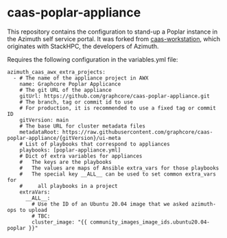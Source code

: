 # caas-poplar-appliance

This repository contains the configuration to stand-up a Poplar instance in the Azimuth self service portal. It was forked from [caas-workstation](https://github.com/stackhpc/caas-workstation.git), which originates with StackHPC, the developers of Azimuth.

Requires the following configuration in the variables.yml file:

```
azimuth_caas_awx_extra_projects:
  - # The name of the appliance project in AWX
    name: Graphcore Poplar Applicance
    # The git URL of the appliance
    gitUrl: https://github.com/graphcore/caas-poplar-appliance.git
    # The branch, tag or commit id to use
    # For production, it is recommended to use a fixed tag or commit ID
    gitVersion: main
    # The base URL for cluster metadata files
    metadataRoot: https://raw.githubusercontent.com/graphcore/caas-poplar-appliance/{gitVersion}/ui-meta
    # List of playbooks that correspond to appliances
    playbooks: [poplar-appliance.yml]
    # Dict of extra variables for appliances
    #   The keys are the playbooks
    #   The values are maps of Ansible extra_vars for those playbooks
    #   The special key __ALL__ can be used to set common extra_vars for
    #     all playbooks in a project
    extraVars:
      __ALL__:
        # Use the ID of an Ubuntu 20.04 image that we asked azimuth-ops to upload
        # TBC:
        cluster_image: "{{ community_images_image_ids.ubuntu20.04-poplar }}"
```
